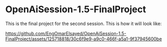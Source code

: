# OpenAiSession-1.5-FinalProject
This is the final project for the second session. This is how it will look like: 




https://github.com/EngOmarElsayed/OpenAiSession-1.5-FinalProject/assets/125718818/30c6f9e9-a9c0-466f-a5a1-9f37945600be

